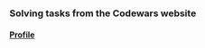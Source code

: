 ### Solving tasks from the Codewars website
#### [Profile](https://www.codewars.com/users/Flashvita)
